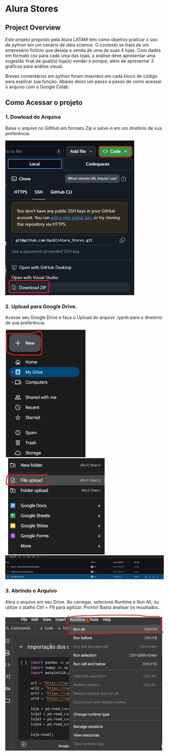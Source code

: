 # Alura Stores

## Project Overview
Este projeto proposto pela Alura LATAM tem como objetivo praticar o uso de python em um cenário de data science. O contexto se trata de um empresário fictício que deseja a venda de uma de suas 4 lojas. Com dados em formato csv para cada uma das lojas, a análise deve apresentar uma sugestão final de qual(is) loja(s) vender e porque, além de apresentar 3 gráficos para análise visual.

Breves comentários em python foram inseridos em cada bloco de código para explicar sua função. Abaixo deixo um passo a passo de como acessar o arquivo com o Google Colab.

## Como Acessar o projeto

### 1. Dowload do Arquivo 
Baixe o arquivo no GitHub em formato Zip e salve-o em um diretório de sua preferência.

![Passo 1](/passo_1.jpg)

### 2. Upload para Google Drive.
Acesse seu Google Drive e faça o Upload do arquivo .iypnb para o diretório de sua preferência.

![Passo 2A](/passo_2a.jpg)
![Passo 2B](/passo_2b.jpg)
![Passo 2C](/passo_2c.jpg)

### 3. Abrindo o Arquivo
Abra o arquivo em seu Drive. Ao carregar, selecione Runtime e Run All, ou utilize o atalho Ctrl + F9 para agilizar. Pronto! Basta analisar os resultados.

![Passo 3](/passo_3.jpg)








